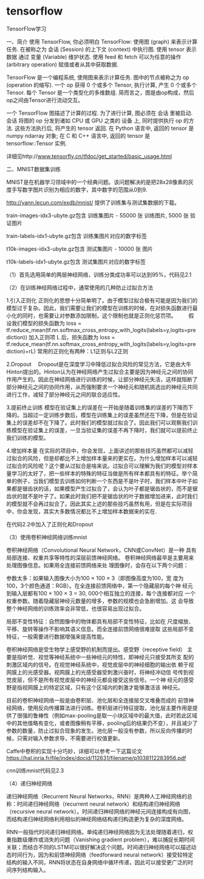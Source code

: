 # tensorflow
TensorFlow学习

一、简介
使用 TensorFlow, 你必须明白 TensorFlow:
  使用图 (graph) 来表示计算任务.
  在被称之为 会话 (Session) 的上下文 (context) 中执行图.
  使用 tensor 表示数据
  通过 变量 (Variable) 维护状态.
  使用 feed 和 fetch 可以为任意的操作(arbitrary operation) 赋值或者从其中获取数据.
  
TensorFlow 是一个编程系统, 使用图来表示计算任务. 图中的节点被称之为 op (operation 的缩写). 一个 op 获得 0 个或多个 Tensor, 执行计算, 产生 0 个或多个 Tensor. 每个 Tensor 是一个类型化的多维数组. 简而言之，图是由op构成，然后op之间由Tensor进行流动交互。

一个 TensorFlow 图描述了计算的过程. 为了进行计算, 图必须在 会话 里被启动. 会话 将图的 op 分发到诸如 CPU 或 GPU 之类的 设备 上, 同时提供执行 op 的方法. 这些方法执行后, 将产生的 tensor 返回. 在 Python 语言中, 返回的 tensor 是 numpy ndarray 对象; 在 C 和 C++ 语言中, 返回的 tensor 是 tensorflow::Tensor 实例.

详细见http://www.tensorfly.cn/tfdoc/get_started/basic_usage.html 

二、MNIST数据集训练

MNIST是在机器学习领域中的一个经典问题。该问题解决的是把28x28像素的灰度手写数字图片识别为相应的数字，其中数字的范围从0到9.

http://yann.lecun.com/exdb/mnist/  提供了训练集与测试集数据的下载。

train-images-idx3-ubyte.gz包含 训练集图片 - 55000 张 训练图片, 5000 张 验证图片

train-labels-idx1-ubyte.gz包含 训练集图片对应的数字标签

t10k-images-idx3-ubyte.gz包含  测试集图片 - 10000 张 图片

t10k-labels-idx1-ubyte.gz包含  测试集图片对应的数字标签


（1）首先选用简单的两层神经网络，训练分类成功率可以达到95%，代码见2.1


（2）在训练神经网络过程中，通常使用的几种防止过拟合方法

  1.引入正则化
  正则化的思想十分简单明了。由于模型过拟合极有可能是因为我们的模型过于复杂。因此，我们需要让我们的模型在训练的时候，在对损失函数进行最小化的同时，也需要让对参数添加限制，这个限制也就是正则化惩罚项。 
  假设我们模型的损失函数为 
  loss = tf.reduce_mean(tf.nn.softmax_cross_entropy_with_logits(labels=y,logits=prediction))
  加入正则项 L 后，损失函数为 
  loss = tf.reduce_mean(tf.nn.softmax_cross_entropy_with_logits(labels=y,logits=prediction)+rL)
  常用的正则化有两种：L1正则与L2正则
 
  2.Dropout
   Dropout是在深度学习中降低过拟合风险的常见方法，它是由大牛Hinton提出的。Hinton认为在神经网络产生过拟合主要是因为神经元之间的协同作用产生的。因此在神经网络进行训练的时候，让部分神经元失活，这样就阻断了部分神经元之间的协同作用，从而强制要求一个神经元和随机挑选出的神经元共同进行工作，减轻了部分神经元之间的联合适应性。

  3.提前终止训练
  模型在验证集上的误差在一开始是随着训练集的误差的下降而下降的。当超过一定训练步数后，模型在训练集上的误差虽然还在下降，但是在验证集上的误差却不在下降了。此时我们的模型就过拟合了。因此我们可以观察我们训练模型在验证集上的误差，一旦当验证集的误差不再下降时，我们就可以提前终止我们训练的模型。

  4.增加样本量
  在实际的项目中，你会发现，上面讲述的那些技巧虽然都可以减轻过拟合的风险，但是却都比不上增加样本量来的更实在。为什么增加样本可以减轻过拟合的风险呢？这个要从过拟合是啥来说。过拟合可以理解为我们的模型对样本量学习的太好了，把一些样本的特殊的特征当做是所有样本都具有的特征。举个简单的例子，当我们模型去训练如何判断一个东西是不是叶子时，我们样本中叶子如果都是锯齿状的话，如果模型产生过拟合了，会认为叶子都是锯齿状的，而不是锯齿状的就不是叶子了。如果此时我们把不是锯齿状的叶子数据增加进来，此时我们的模型就不会再过拟合了。因此其实上述的那些技巧虽然有用，但是在实际项目中，你会发现，其实大多数情况都比不上增加样本数据来的实在.
  
  
  在代码2.2中加入了正则化和Dropout
  
  （3）使用卷积神经网络训练mnist
  
  卷积神经网络（Convolutional Neural Network，CNN或ConvNet）是一种
具有局部连接、权重共享等特性的深层前馈神经网络。
卷积神经网络最早是主要用来处理图像信息。如果用全连接前馈网络来处
理图像时，会存在以下两个问题：

参数太多：如果输入图像大小为100 × 100 × 3（即图像高度为100，宽
度为100，3个颜色通道：RGB）。在全连接前馈网络中，第一个隐藏层的每个神
经元到输入层都有100 × 100 × 3 = 30, 000个相互独立的连接，每个连接都对应
一个权重参数。随着隐藏层神经元数量的增多，参数的规模也会急剧增加。这
会导致整个神经网络的训练效率会非常低，也很容易出现过拟合。

局部不变性特征：自然图像中的物体都具有局部不变性特征，比如在
尺度缩放、平移、旋转等操作不影响其语义信息。而全连接前馈网络很难提取
这些局部不变特征，一般需要进行数据增强来提高性能。

卷积神经网络是受生物学上感受野的机制而提出。感受野（receptive field）
主要是指听觉、视觉等神经系统中一些神经元的特性，即神经元只接受其所支
配的刺激区域内的信号。在视觉神经系统中，视觉皮层中的神经细胞的输出依
赖于视网膜上的光感受器。视网膜上的光感受器受刺激兴奋时，将神经冲动信
号传到视觉皮层，但不是所有视觉皮层中的神经元都会接受这些信号。一个神
经元的感受野是指视网膜上的特定区域，只有这个区域内的刺激才能够激活该
神经元。

  目前的卷积神经网络一般是由卷积层、池化层和全连接层交叉堆叠而成的
前馈神经网络，使用反向传播算法进行训练。卷积层进行特征提取，池化层主要作用是提供了很强的鲁棒性（例如max-pooling是取一小块区域中的最大值，此时若此区域中的其他值略有变化，或者图像稍有平移，pooling后的结果仍不变），并且减少了参数的数量，防止过拟合现象的发生。池化层一般没有参数，所以反向传播的时候，只需对输入参数求导，不需要进行权值更新。

 Caffe中卷积的实现十分巧妙，详细可以参考一下这篇论文  https://hal.inria.fr/file/index/docid/112631/filename/p1038112283956.pdf 

  cnn训练mnist代码见2.3
  
  （4）递归神经网络
  
递归神经网络（Recurrent Neural Networks，RNN）是两种人工神经网络的总称：时间递归神经网络（recurrent neural network）和结构递归神经网络（recursive neural network）。时间递归神经网络的神经元间连接构成有向图，而结构递归神经网络利用相似的神经网络结构递归构造更为复杂的深度网络。

RNN一般指代时间递归神经网络。单纯递归神经网络因为无法处理随着递归，权重指数级爆炸或消失的问题（Vanishing gradient problem），难以捕捉长期时间关联；而结合不同的LSTM可以很好解决这个问题。时间递归神经网络可以描述动态时间行为，因为和前馈神经网络（feedforward neural network）接受较特定结构的输入不同，RNN将状态在自身网络中循环传递，因此可以接受更广泛的时间序列结构输入。


  




